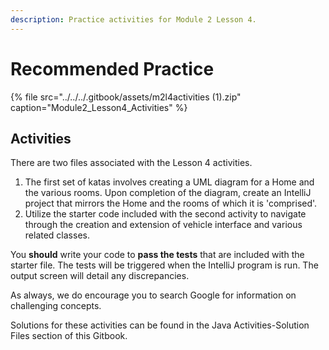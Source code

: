 ```yaml
---
description: Practice activities for Module 2 Lesson 4.
---
```


# Recommended Practice

{% file src="../../../.gitbook/assets/m2l4activities \(1\).zip" caption="Module2\_Lesson4\_Activities" %}

## Activities

There are two files associated with the Lesson 4 activities. 

1. The first set of katas involves creating a UML diagram for a Home and the various rooms. Upon completion of the diagram, create an IntelliJ project that mirrors the Home and the rooms of which it is 'comprised'.
2. Utilize the starter code included with the second activity to navigate through the creation and extension of vehicle interface and various related classes. 

You **should** write your code to **pass the tests** that are included with the starter file. The tests will be triggered when the IntelliJ program is run. The output screen will detail any discrepancies.  

As always, we do encourage you to search Google for information on challenging concepts.

Solutions for these activities can be found in the Java Activities-Solution Files section of this Gitbook. 

